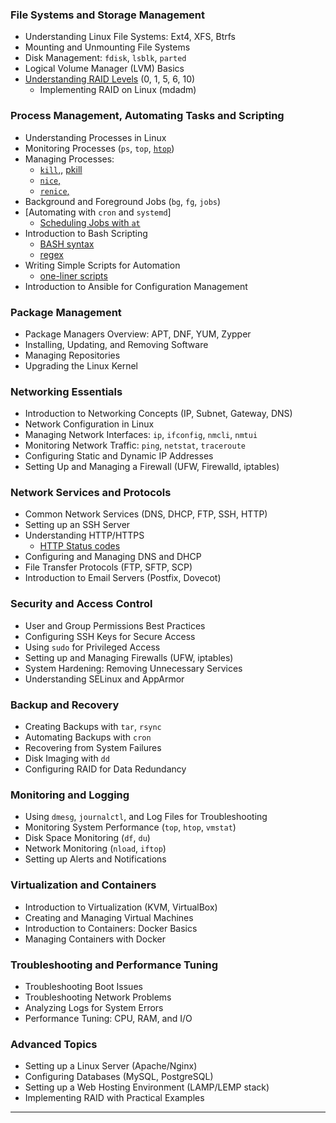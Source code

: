 
### **File Systems and Storage Management**
   - Understanding Linux File Systems: Ext4, XFS, Btrfs
   - Mounting and Unmounting File Systems
   - Disk Management: `fdisk`, `lsblk`, `parted`
   - Logical Volume Manager (LVM) Basics
   - [Understanding RAID Levels](https://github.com/IgorProkhorchuk/sysAdmin-notes/blob/raid/RAID-owerview.md) (0, 1, 5, 6, 10)
     - Implementing RAID on Linux (mdadm)

### **Process Management, Automating Tasks and Scripting**
   - Understanding Processes in Linux
   - Monitoring Processes (`ps`, `top`, [`htop`](https://github.com/IgorProkhorchuk/sysAdmin-notes/blob/d5673d5d07fd7fc6c851e108bb6db17234edecf7/htop.md))
   - Managing Processes:
       - [`kill`,](https://github.com/IgorProkhorchuk/sysAdmin-notes/blob/d5673d5d07fd7fc6c851e108bb6db17234edecf7/kill.md), [pkill]()
       - [`nice`,]()
       - [`renice`,]()
   - Background and Foreground Jobs (`bg`, `fg`, `jobs`)
   - [Automating with `cron` and `systemd`]
       - [Scheduling Jobs with `at`]()
   - Introduction to Bash Scripting
       - [BASH syntax](https://github.com/IgorProkhorchuk/sysAdmin-notes/blob/d5673d5d07fd7fc6c851e108bb6db17234edecf7/BASH-syntax.md)
       - [regex](https://github.com/IgorProkhorchuk/sysAdmin-notes/blob/d15f9f968d7087174efaa49b26f9ac6f529e9b29/scriptingTools/regex.md)
   - Writing Simple Scripts for Automation
       - [one-liner scripts](https://github.com/IgorProkhorchuk/sysAdmin-notes/blob/d5673d5d07fd7fc6c851e108bb6db17234edecf7/one-liner-scripts.md)
   - Introduction to Ansible for Configuration Management

### **Package Management**
   - Package Managers Overview: APT, DNF, YUM, Zypper
   - Installing, Updating, and Removing Software
   - Managing Repositories
   - Upgrading the Linux Kernel

### **Networking Essentials**
   - Introduction to Networking Concepts (IP, Subnet, Gateway, DNS)
   - Network Configuration in Linux
   - Managing Network Interfaces: `ip`, `ifconfig`, `nmcli`, `nmtui`
   - Monitoring Network Traffic: `ping`, `netstat`, `traceroute`
   - Configuring Static and Dynamic IP Addresses
   - Setting Up and Managing a Firewall (UFW, Firewalld, iptables)

### **Network Services and Protocols**
   - Common Network Services (DNS, DHCP, FTP, SSH, HTTP)
   - Setting up an SSH Server
   - Understanding HTTP/HTTPS
       - [HTTP Status codes](https://github.com/IgorProkhorchuk/sysAdmin-notes/blob/web/http-status-codes.md)
   - Configuring and Managing DNS and DHCP
   - File Transfer Protocols (FTP, SFTP, SCP)
   - Introduction to Email Servers (Postfix, Dovecot)

### **Security and Access Control**
   - User and Group Permissions Best Practices
   - Configuring SSH Keys for Secure Access
   - Using `sudo` for Privileged Access
   - Setting up and Managing Firewalls (UFW, iptables)
   - System Hardening: Removing Unnecessary Services
   - Understanding SELinux and AppArmor

### **Backup and Recovery**
   - Creating Backups with `tar`, `rsync`
   - Automating Backups with `cron`
   - Recovering from System Failures
   - Disk Imaging with `dd`
   - Configuring RAID for Data Redundancy

### **Monitoring and Logging**
   - Using `dmesg`, `journalctl`, and Log Files for Troubleshooting
   - Monitoring System Performance (`top`, `htop`, `vmstat`)
   - Disk Space Monitoring (`df`, `du`)
   - Network Monitoring (`nload`, `iftop`)
   - Setting up Alerts and Notifications

### **Virtualization and Containers**
   - Introduction to Virtualization (KVM, VirtualBox)
   - Creating and Managing Virtual Machines
   - Introduction to Containers: Docker Basics
   - Managing Containers with Docker

### **Troubleshooting and Performance Tuning**
   - Troubleshooting Boot Issues
   - Troubleshooting Network Problems
   - Analyzing Logs for System Errors
   - Performance Tuning: CPU, RAM, and I/O

### **Advanced Topics**
   - Setting up a Linux Server (Apache/Nginx)
   - Configuring Databases (MySQL, PostgreSQL)
   - Setting up a Web Hosting Environment (LAMP/LEMP stack)
   - Implementing RAID with Practical Examples

---
